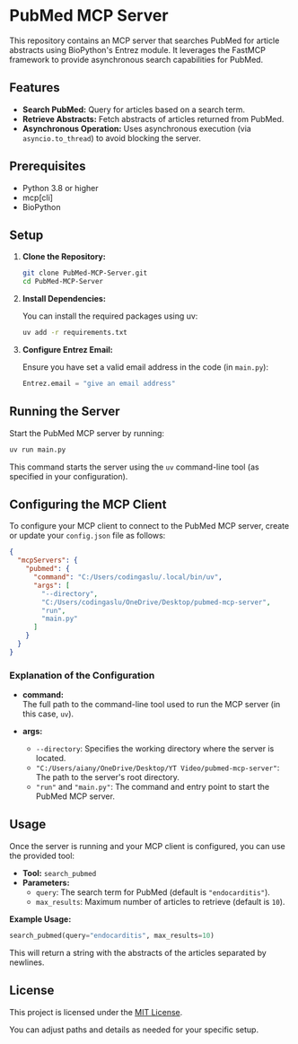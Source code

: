 # PubMed MCP Server

This repository contains an MCP server that searches PubMed for article abstracts using BioPython's Entrez module. It leverages the FastMCP framework to provide asynchronous search capabilities for PubMed.

## Features

- **Search PubMed:** Query for articles based on a search term.
- **Retrieve Abstracts:** Fetch abstracts of articles returned from PubMed.
- **Asynchronous Operation:** Uses asynchronous execution (via `asyncio.to_thread`) to avoid blocking the server.

## Prerequisites

- Python 3.8 or higher
- mcp[cli]
- BioPython

## Setup

1. **Clone the Repository:**

   ```bash
   git clone PubMed-MCP-Server.git
   cd PubMed-MCP-Server
   ```

2. **Install Dependencies:**

   You can install the required packages using uv:

   ```bash
   uv add -r requirements.txt
   ```

3. **Configure Entrez Email:**

   Ensure you have set a valid email address in the code (in `main.py`):

   ```python
   Entrez.email = "give an email address"
   ```

## Running the Server

Start the PubMed MCP server by running:

```bash
uv run main.py
```

This command starts the server using the `uv` command-line tool (as specified in your configuration).

## Configuring the MCP Client

To configure your MCP client to connect to the PubMed MCP server, create or update your `config.json` file as follows:

```json
{
  "mcpServers": {
    "pubmed": {
      "command": "C:/Users/codingaslu/.local/bin/uv",
      "args": [
        "--directory",
        "C:/Users/codingaslu/OneDrive/Desktop/pubmed-mcp-server",
        "run",
        "main.py"
      ]
    }
  }
}
```

### Explanation of the Configuration

- **command:**  
  The full path to the command-line tool used to run the MCP server (in this case, `uv`).

- **args:**  
  - `--directory`: Specifies the working directory where the server is located.
  - `"C:/Users/aiany/OneDrive/Desktop/YT Video/pubmed-mcp-server"`: The path to the server's root directory.
  - `"run"` and `"main.py"`: The command and entry point to start the PubMed MCP server.

## Usage

Once the server is running and your MCP client is configured, you can use the provided tool:

- **Tool:** `search_pubmed`
- **Parameters:**  
  - `query`: The search term for PubMed (default is `"endocarditis"`).
  - `max_results`: Maximum number of articles to retrieve (default is `10`).

**Example Usage:**

```python
search_pubmed(query="endocarditis", max_results=10)
```

This will return a string with the abstracts of the articles separated by newlines.

## License

This project is licensed under the [MIT License](LICENSE).

You can adjust paths and details as needed for your specific setup.
